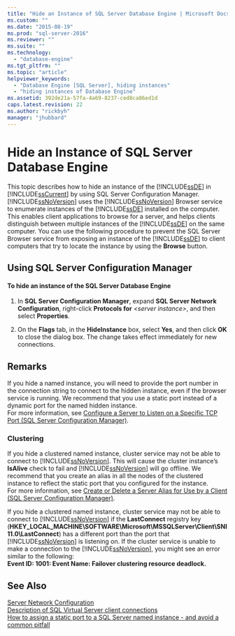 ```yaml
---
title: "Hide an Instance of SQL Server Database Engine | Microsoft Docs"
ms.custom: ""
ms.date: "2015-08-19"
ms.prod: "sql-server-2016"
ms.reviewer: ""
ms.suite: ""
ms.technology: 
  - "database-engine"
ms.tgt_pltfrm: ""
ms.topic: "article"
helpviewer_keywords: 
  - "Database Engine [SQL Server], hiding instances"
  - "hiding instances of Database Engine"
ms.assetid: 392de21a-57fa-4a69-8237-ced8ca86ed1d
caps.latest.revision: 22
ms.author: "rickbyh"
manager: "jhubbard"
---
```

# Hide an Instance of SQL Server Database Engine
  This topic describes how to hide an instance of the [!INCLUDE[ssDE](../../../a9notintoc/includes/ssde-md.md)] in [!INCLUDE[ssCurrent](../../../a9notintoc/includes/sscurrent-md.md)] by using SQL Server Configuration Manager. [!INCLUDE[ssNoVersion](../../../a9notintoc/includes/ssnoversion-md.md)] uses the [!INCLUDE[ssNoVersion](../../../a9notintoc/includes/ssnoversion-md.md)] Browser service to enumerate instances of the [!INCLUDE[ssDE](../../../a9notintoc/includes/ssde-md.md)] installed on the computer. This enables client applications to browse for a server, and helps clients distinguish between multiple instances of the [!INCLUDE[ssDE](../../../a9notintoc/includes/ssde-md.md)] on the same computer. You can use the following procedure to prevent the SQL Server Browser service from exposing an instance of the [!INCLUDE[ssDE](../../../a9notintoc/includes/ssde-md.md)] to client computers that try to locate the instance by using the **Browse** button.  
  
##  <a name="SSMSProcedure"></a> Using SQL Server Configuration Manager  
  
#### To hide an instance of the SQL Server Database Engine  
  
1.  In **SQL Server Configuration Manager**, expand **SQL Server Network Configuration**, right-click **Protocols for** *\<server instance>*, and then select **Properties**.  
  
2.  On the **Flags** tab, in the **HideInstance** box, select **Yes**, and then click **OK** to close the dialog box. The change takes effect immediately for new connections.  
  
## Remarks  
 If you hide a named instance, you will need to provide the port number in the connection string to connect to the hidden instance, even if the browser service is running. We recommend that you use a static port instead of a dynamic port for the named hidden instance.  
  For more information, see [Configure a Server to Listen on a Specific TCP Port &#40;SQL Server Configuration Manager&#41;](../../../database-engine/configure/windows/configure-a-server-to-listen-on-a-specific-tcp-port.md).  
  
### Clustering  
 If you hide a clustered named instance, cluster service may not be able to connect to [!INCLUDE[ssNoVersion](../../../a9notintoc/includes/ssnoversion-md.md)]. This will cause the cluster instance’s **IsAlive** check to fail and [!INCLUDE[ssNoVersion](../../../a9notintoc/includes/ssnoversion-md.md)] will go offline. We recommend that you create an alias in all the nodes of the clustered instance to reflect the static port that you configured for the instance.  
 For more information, see [Create or Delete a Server Alias for Use by a Client &#40;SQL Server Configuration Manager&#41;](../../../database-engine/configure/windows/create-or-delete-a-server-alias-for-use-by-a-client.md).  
  
 If you hide a clustered named instance, cluster service may not be able to connect to [!INCLUDE[ssNoVersion](../../../a9notintoc/includes/ssnoversion-md.md)] if the **LastConnect** registry key (**HKEY_LOCAL_MACHINE\SOFTWARE\Microsoft\MSSQLServer\Client\SNI11.0\LastConnect**) has a different port than the port that [!INCLUDE[ssNoVersion](../../../a9notintoc/includes/ssnoversion-md.md)] is listening on. If the cluster service is unable to make a connection to the [!INCLUDE[ssNoVersion](../../../a9notintoc/includes/ssnoversion-md.md)], you might see an error similar to the following:  
**Event ID: 1001: Event Name: Failover clustering resource deadlock.**  
  
## See Also  
 [Server Network Configuration](../../../database-engine/configure/windows/server-network-configuration.md)   
 [Description of SQL Virtual Server client connections](https://support.microsoft.com/kb/273673)   
 [How to assign a static port to a SQL Server named instance - and avoid a common pitfall](http://blogs.msdn.com/b/arvindsh/archive/2012/09/08/how-to-assign-a-static-port-to-a-sql-server-named-instance-and-avoid-a-common-pitfall.aspx)  
  
  
